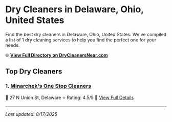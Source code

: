 # Dry Cleaners in Delaware, Ohio, United States

Find the best dry cleaners in Delaware, Ohio, United States. We've compiled a list of 1 dry cleaning services to help you find the perfect one for your needs.

🌐 **[View Full Directory on DryCleanersNear.com](https://drycleanersnear.com/city/US/Ohio/Delaware)**

## Top Dry Cleaners

### 1. [Minarchek's One Stop Cleaners](https://drycleanersnear.com/dryCleaner/689aa0332abe37ea0a656141/minarchek-s-one-stop-cleaners)
📍 27 N Union St, Delaware
⭐ Rating: 4.5/5
🔗 [View Full Details](https://drycleanersnear.com/dryCleaner/689aa0332abe37ea0a656141/minarchek-s-one-stop-cleaners)


---

*Last updated: 8/17/2025*
